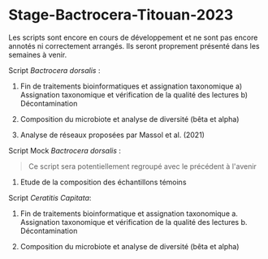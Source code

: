 # Stage-Bactrocera-Titouan-2023
Les scripts sont encore en cours de développement et ne sont pas encore annotés ni correctement arrangés. Ils seront proprement présenté dans les semaines à venir. 

Script _Bactrocera dorsalis_ :

1) Fin de traitements bioinformatiques et assignation taxonomique
   a) Assignation taxonomique et vérification de la qualité des lectures 
   b) Décontamination

2) Composition du microbiote et analyse de diversité (bêta et alpha)

3) Analyse de réseaux proposées par Massol et al. (2021)

Script Mock _Bactrocera dorsalis_ :
> Ce script sera potentiellement regroupé avec le précédent à l'avenir 

1) Etude de la composition des échantillons témoins

Script _Ceratitis Capitata_:

1) Fin de traitements bioinformatique et assignation taxonomique
a. Assignation taxonomique et vérification de la qualité des lectures
b. Décontamination

2) Composition du microbiote et analyse de diversité (bêta et alpha)
